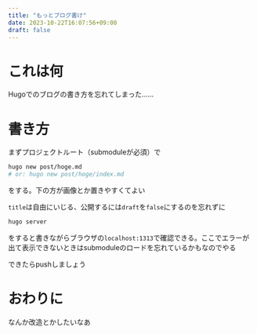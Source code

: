 ```yaml
---
title: "もっとブログ書け"
date: 2023-10-22T16:07:56+09:00
draft: false
---
```


# これは何

Hugoでのブログの書き方を忘れてしまった……

<!--more-->

# 書き方

まずプロジェクトルート（submoduleが必須）で
```bash
hugo new post/hoge.md
# or: hugo new post/hoge/index.md
```
をする。下の方が画像とか置きやすくてよい

`title`は自由にいじる、公開するには`draft`を`false`にするのを忘れずに

```bash
hugo server
```
をすると書きながらブラウザの`localhost:1313`で確認できる。ここでエラーが出て表示できないときはsubmoduleのロードを忘れているかもなのでやる

できたらpushしましょう

# おわりに

なんか改造とかしたいなあ
